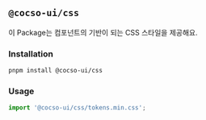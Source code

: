 ## `@cocso-ui/css`

이 Package는 컴포넌트의 기반이 되는 CSS 스타일을 제공해요.

### Installation

```bash
pnpm install @cocso-ui/css
```

### Usage

```javascript
import '@cocso-ui/css/tokens.min.css';
```
